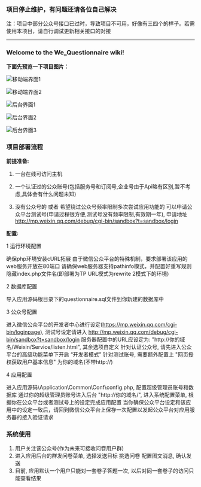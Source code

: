 ### 项目停止维护，有问题还请各位自己解决
注：项目中部分公众号接口已过时，导致项目不可用，好像有三四个的样子。若需使用本项目，请自行调试更新相关接口的对接

---

### Welcome to the We_Questionnaire wiki!

**下面先预览一下项目图片：**

![移动端界面1](http://git.oschina.net/uploads/images/2015/0727/011700_aecb2af3_467065.jpeg "在这里输入图片标题")

![移动端界面2](http://git.oschina.net/uploads/images/2015/0727/011716_48f6b89a_467065.jpeg "在这里输入图片标题")

![后台界面1](http://git.oschina.net/uploads/images/2015/0727/011725_6a30f5a5_467065.jpeg "在这里输入图片标题")

![后台界面2](http://git.oschina.net/uploads/images/2015/0727/011734_4ba5e60e_467065.jpeg "在这里输入图片标题")

![后台界面3](http://git.oschina.net/uploads/images/2015/0727/011743_74d4341a_467065.jpeg "在这里输入图片标题")



### 项目部署流程
**前提准备:**

1. 一台在线可访问主机

2. 一个认证过的公众账号(包括服务号和订阅号,企业号由于Api略有区别,暂不考虑,具体会有什么问题未知)

3. 没有公众号的 或者 希望绕过公众号频率限制多次尝试应用功能的 可以申请公众平台测试号(申请过程很方便,测试号没有频率限制,有效期一年),
申请地址 http://mp.weixin.qq.com/debug/cgi-bin/sandbox?t=sandbox/login



**配置:**

1 运行环境配置

确保php环境安装cURL拓展
由于微信公众平台的特殊机制，要求部署该应用的web服务开放在80端口
请确保web服务器支持pathinfo模式，并配置好重写规则隐藏index.php文件名(即部署为TP URL模式为rewrite 2模式下的环境)

2 数据库配置

导入应用源码根目录下的questionnaire.sql文件到你新建的数据库中

3 公众号配置

进入微信公众平台的开发者中心进行设定(https://mp.weixin.qq.com/cgi-bin/loginpage), 测试号设定请进入
http://mp.weixin.qq.com/debug/cgi-bin/sandbox?t=sandbox/login
服务器配置中的URL应设定为: "http://你的域名/Weixin/Service/listen.html", 其余选项自定义
针对认证公众号, 请先进入公众平台的高级功能菜单下开启 “开发者模式”
针对测试账号, 需要额外配置上 "网页授权获取用户基本信息" 为你的域名(不带http://)

4 应用配置

进入应用源码\Application\Common\Conf\config.php, 配置超级管理员账号和数据库
通过你的超级管理员账号进入后台 "http://你的域名/", 进入系统配置菜单, 根据你在公众平台或者测试号上的设定完成应用配置
当你确保公众平台设定和该应用中的设定一致后，请回到微信公众平台上保存一次配置以发起公众平台对应用服务器的接入验证请求


### 系统使用
1. 用户关注该公众号(作为未来可接收问卷用户群)
2. 进入应用后台的群发问卷菜单, 选择发送目标 挑选问卷 配置图文消息, 确认发送
3. 目前, 应用默认一个用户只能对一套卷子答题一次, 以后对同一套卷子的访问只能查看结果
